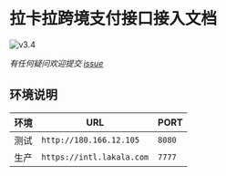 # 拉卡拉跨境支付接口接入文档
![v3.4](https://img.shields.io/badge/Version-v3.4-blue.svg)

*有任何疑问欢迎提交 [issue](https://github.com/lklcrossboard/api/issues)*
## 环境说明
|**环境**|**URL**|**PORT**|
| ---- | ---- | ---- |
|测试|```http://180.166.12.105```|```8080```|
|生产|```https://intl.lakala.com```|```7777```|
